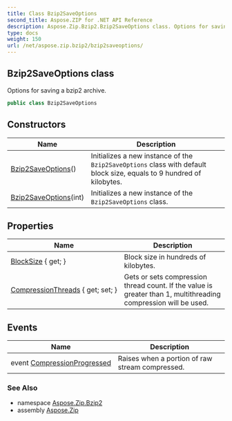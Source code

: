 ```yaml
---
title: Class Bzip2SaveOptions
second_title: Aspose.ZIP for .NET API Reference
description: Aspose.Zip.Bzip2.Bzip2SaveOptions class. Options for saving a bzip2 archive
type: docs
weight: 150
url: /net/aspose.zip.bzip2/bzip2saveoptions/
---
```

## Bzip2SaveOptions class

Options for saving a bzip2 archive.

```csharp
public class Bzip2SaveOptions
```

## Constructors

| Name | Description |
| --- | --- |
| [Bzip2SaveOptions](bzip2saveoptions/#constructor)() | Initializes a new instance of the `Bzip2SaveOptions` class with default block size, equals to 9 hundred of kilobytes. |
| [Bzip2SaveOptions](bzip2saveoptions/#constructor_1)(int) | Initializes a new instance of the `Bzip2SaveOptions` class. |

## Properties

| Name | Description |
| --- | --- |
| [BlockSize](../../aspose.zip.bzip2/bzip2saveoptions/blocksize/) { get; } | Block size in hundreds of kilobytes. |
| [CompressionThreads](../../aspose.zip.bzip2/bzip2saveoptions/compressionthreads/) { get; set; } | Gets or sets compression thread count. If the value is greater than 1, multithreading compression will be used. |

## Events

| Name | Description |
| --- | --- |
| event [CompressionProgressed](../../aspose.zip.bzip2/bzip2saveoptions/compressionprogressed/) | Raises when a portion of raw stream compressed. |

### See Also

* namespace [Aspose.Zip.Bzip2](../../aspose.zip.bzip2/)
* assembly [Aspose.Zip](../../)


